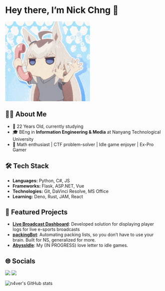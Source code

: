 # Hey there, I’m Nick Chng 👋
<img align="center" src="https://raw.githubusercontent.com/n4ver/n4ver/master/assets/ep10-cingray.gif" height="256" />

## 👨‍💻 About Me
- 💬 22 Years Old, currently studying
- 🎓 BEng in **Information Engineering & Media** at Nanyang Technological University
- 🧮 Math enthusiast | CTF problem-solver | Idle game enjoyer | Ex-Pro Gamer

## 🛠️ Tech Stack 
- **Languages:** Python, C#, JS
- **Frameworks:** Flask, ASP.NET, Vue
- **Technologies:** Git, DaVinci Resolve, MS Office
- **Learning:** Deno, Rust, JAM, React

## 🚀 Featured Projects
- [**Live Broadcast Dashboard**](https://github.com/n4ver/N4TV): Developed solution for displaying player logs for live e-sports broadcasts
- [**packingBot**](https://github.com/n4ver/packingBot): Automating packing lists, so you don’t have to use your brain. Built for NS, generalized for more.
- [**AbyssIdle**](https://github.com/n4ver/AbyssIdle): My (IN PROGRESS) love letter to idle games.

## 🌐 Socials
[![](https://img.shields.io/badge/linkedin-0a66c2)](https://www.linkedin.com/in/nicholas-chng-2a773a1a9/)
[![](https://img.shields.io/badge/Instagram-E4405F)](https://instagram.com/n1ckchng)




![n4ver's GitHub stats](https://github-readme-stats.vercel.app/api?username=n4ver&show_icons=true&theme=radical)

<!---
n4ver/n4ver is a ✨ special ✨ repository because its `README.md` (this file) appears on your GitHub profile.
You can click the Preview link to take a look at your changes.
--->
